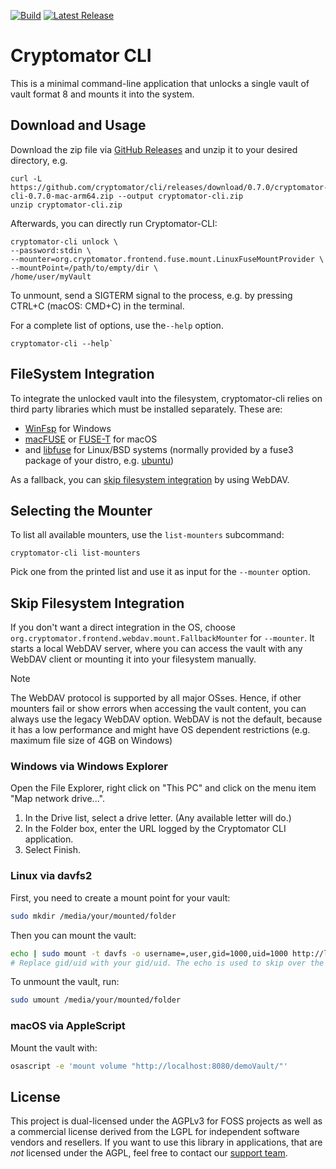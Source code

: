 [![Build](https://github.com/cryptomator/cli/workflows/Build/badge.svg)](https://github.com/cryptomator/cli/actions?query=workflow%3ABuild)
[![Latest Release](https://img.shields.io/github/release/cryptomator/cli/all.svg)](https://github.com/cryptomator/cli/releases/latest)

# Cryptomator CLI

This is a minimal command-line application that unlocks a single vault of vault format 8 and mounts it into the system.

## Download and Usage

Download the zip file via [GitHub Releases](https://github.com/cryptomator/cli/releases) and unzip it to your desired directory, e.g.

```shell
curl -L https://github.com/cryptomator/cli/releases/download/0.7.0/cryptomator-cli-0.7.0-mac-arm64.zip --output cryptomator-cli.zip
unzip cryptomator-cli.zip
```

Afterwards, you can directly run Cryptomator-CLI:
```shell
cryptomator-cli unlock \
--password:stdin \
--mounter=org.cryptomator.frontend.fuse.mount.LinuxFuseMountProvider \
--mountPoint=/path/to/empty/dir \
/home/user/myVault
```

To unmount, send a SIGTERM signal to the process, e.g. by pressing CTRL+C (macOS: CMD+C) in the terminal.

For a complete list of options, use the`--help` option.
```shell
cryptomator-cli --help`
```

## FileSystem Integration

To integrate the unlocked vault into the filesystem, cryptomator-cli relies on third party libraries which must be installed separately.
These are:
* [WinFsp](https://winfsp.dev/) for Windows
* [macFUSE](https://osxfuse.github.io/) or [FUSE-T](https://www.fuse-t.org/) for macOS
* and [libfuse](https://github.com/libfuse/libfuse) for Linux/BSD systems (normally provided by a fuse3 package of your distro, e.g. [ubuntu](https://packages.ubuntu.com/noble/fuse3))

As a fallback, you can [skip filesystem integration](README.md#skip-filesystem-integration) by using WebDAV.

## Selecting the Mounter

To list all available mounters, use the `list-mounters` subcommand:
```shell
cryptomator-cli list-mounters
```
Pick one from the printed list and use it as input for the `--mounter` option.

## Skip Filesystem Integration 

If you don't want a direct integration in the OS, choose `org.cryptomator.frontend.webdav.mount.FallbackMounter` for `--mounter`.
It starts a local WebDAV server, where you can access the vault with any WebDAV client or mounting it into your filesystem manually.

> [!NOTE]
> The WebDAV protocol is supported by all major OSses. Hence, if other mounters fail or show errors when accessing the vault content, you can always use the legacy WebDAV option.
> WebDAV is not the default, because it has a low performance and might have OS dependent restrictions (e.g. maximum file size of 4GB on Windows)

### Windows via Windows Explorer

Open the File Explorer, right click on "This PC" and click on the menu item "Map network drive...".

1. In the Drive list, select a drive letter. (Any available letter will do.)
2. In the Folder box, enter the URL logged by the Cryptomator CLI application.
3. Select Finish.

### Linux via davfs2

First, you need to create a mount point for your vault:

```sh
sudo mkdir /media/your/mounted/folder
```

Then you can mount the vault:

```sh
echo | sudo mount -t davfs -o username=,user,gid=1000,uid=1000 http://localhost:8080/demoVault/ /media/your/mounted/folder
# Replace gid/uid with your gid/uid. The echo is used to skip over the password query from davfs
```

To unmount the vault, run:

```sh
sudo umount /media/your/mounted/folder
```

### macOS via AppleScript

Mount the vault with:
```sh
osascript -e 'mount volume "http://localhost:8080/demoVault/"'
```

## License

This project is dual-licensed under the AGPLv3 for FOSS projects as well as a commercial license derived from the LGPL for independent software vendors and resellers. If you want to use this library in applications, that are *not* licensed under the AGPL, feel free to contact our [support team](https://cryptomator.org/help/).
